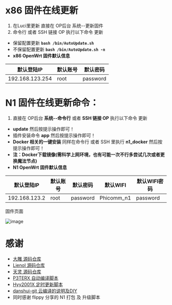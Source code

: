 # x86 固件在线更新
1. 在Luci里更新 直接在 OP后台 系统--更新固件
2. 命令行 或者 SSH 链接 OP 执行以下命令 更新
- 保留配置更新 **`bash /bin/AutoUpdate.sh`**
- 不保留配置更新 **`bash /bin/AutoUpdate.sh -n`**
- **x86 OpenWrt 固件默认信息**

| 默认登陆IP  | 默认账号 | 默认密码 |
| ---- | ---- | ---- |
| 192.168.123.254 | root | password |

# N1 固件在线更新命令：
1. 直接在 OP后台 **系统--命令行** 或者 **SSH 链接 OP** 执行以下命令 更新
- **update** 然后按提示操作即可！
- 插件安装命令 **app** 然后按提示操作即可！
- **Docker 相关的一键安装** 同样在命令行 或者 SSH 里执行 **n1_docker** 然后按提示操作即可！
- **注：Docker下载镜像(需科学上网环境，也有可能一次不行多尝试几次或者更换魔法节点)**
- **N1 OpenWrt 固件默认信息**

| 默认登陆IP  | 默认账号 | 默认密码 | 默认WIFI | 默认WIFI密码 |
| ---- | ---- | ---- | ---- | ---- |
| 192.168.123.2 | root | password | Phicomm_n1 | password |

固件页面

![image](https://github.com/gd0772/AutoBuild-OpenWrt/blob/main/img/x86.png)

# 感谢
- [大雕 源码仓库](https://github.com/coolsnowwolf/lede.git)
- [Lienol 源码仓库](https://github.com/Lienol/openwrt.git)
- [天灵 源码仓库](https://github.com/project-openwrt/openwrt.git)
- [P3TERX 自动编译脚本](https://github.com/P3TERX/Actions-OpenWrt)
- [Hyy2001X 定时更新脚本](https://github.com/Hyy2001X/AutoBuild-Actions)
- [danshui-git 云编译的说明及DIY](https://github.com/danshui-git/build-actions)
- 同时感谢 flippy 分享的 N1 打包 及 升级脚本
